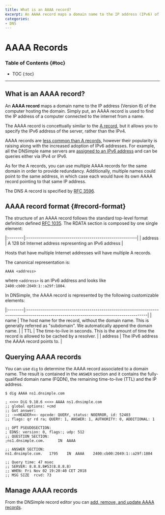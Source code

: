 ```yaml
---
title: What is an AAAA record?
excerpt: An AAAA record maps a domain name to the IP address (IPv6) of the computer hosting the domain.
categories:
- DNS
---
```


# AAAA Records

### Table of Contents {#toc}

* TOC
{:toc}

---

## What is an AAAA record?

An **AAAA record** maps a domain name to the IP address (Version 6) of the computer hosting the domain. Simply put, an AAAA record is used to find the IP address of a computer connected to the internet from a name.

The AAAA record is concettually similar to the [A record](/articles/a-record), but it allows you to specify the IPv6 address of the server, rather than the IPv4.

AAAA records are [less common than A records](/articles/common-dns-records), however their popularity is raising along with the increased adoption of IPv6 addresses. For example, all the DNSimple name servers are [assigned to an IPv6 address](/articles/ipv6-support) and can be queries either via IPv4 or IPv6.

As for the A records, you can use multiple AAAA records for the same domain in order to provide redundancy. Additionally, multiple names could point to the same address, in which case each would have its own AAAA record pointing to that same IP address.

The DNS A record is specified by [RFC 3596](https://tools.ietf.org/html/rfc3596).


## AAAA record format {#record-format}

The structure of an AAAA record follows the standard top-level format definition defined [RFC 1035](https://tools.ietf.org/html/rfc1035#section-3.2.1). The RDATA section is composed by one single element:

|:--------|:--------------------------------------------------------|
| address | A 128 bit Internet address representing an IPv6 address |

Hosts that have multiple Internet addresses will have multiple A records.

The canonical representation is:

```
AAAA <address>
```

where `<address>` is an IPv6 address and looks like `2400:cb00:2049:1::a29f:1804`.

In DNSimple, the AAAA record is represented by the following customizable elements:

|:--------|:-------------------------------------------------------------------------------------------------------------------------------------------|
| name    | The host name for the record, without the domain name. This is generally referred as "subdomain". We automatically append the domain name. |
| TTL     | The time-to-live in seconds. This is the amount of time the record is allowed to be cached by a resolver.                                  |
| address | The IPv6 address the AAAA record points to.                                                                                                |


## Querying AAAA records

You can use `dig` to determine the AAAA record associated to a domain name. The result is contained in the `ANSWER` section and it contains the fully-qualified domain name (FQDN), the remaining time-to-live (TTL) and the IP address.

```
$ dig AAAA ns1.dnsimple.com

; <<>> DiG 9.10.6 <<>> AAAA ns1.dnsimple.com
;; global options: +cmd
;; Got answer:
;; ->>HEADER<<- opcode: QUERY, status: NOERROR, id: 52403
;; flags: qr rd ra; QUERY: 1, ANSWER: 1, AUTHORITY: 0, ADDITIONAL: 1

;; OPT PSEUDOSECTION:
; EDNS: version: 0, flags:; udp: 512
;; QUESTION SECTION:
;ns1.dnsimple.com.		IN	AAAA

;; ANSWER SECTION:
ns1.dnsimple.com.	1795	IN	AAAA	2400:cb00:2049:1::a29f:1804

;; Query time: 47 msec
;; SERVER: 8.8.8.8#53(8.8.8.8)
;; WHEN: Fri Nov 02 19:20:40 CET 2018
;; MSG SIZE  rcvd: 73
```


## Manage AAAA records

From the DNSimple record editor you can [add, remove, and update AAAA records](/articles/manage-aaaa-record).
